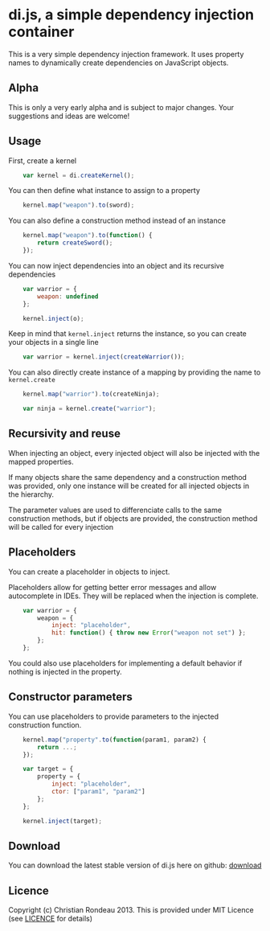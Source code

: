 ﻿di.js, a simple dependency injection container
==============================================

This is a very simple dependency injection framework. It uses property names to dynamically create dependencies on JavaScript objects.

Alpha
-----

This is only a very early alpha and is subject to major changes. Your suggestions and ideas are welcome!

Usage
-----

First, create a kernel

```javascript
    var kernel = di.createKernel();
```

You can then define what instance to assign to a property

```javascript
    kernel.map("weapon").to(sword);
```

You can also define a construction method instead of an instance

```javascript
    kernel.map("weapon").to(function() {
		return createSword();
	});
```

You can now inject dependencies into an object and its recursive dependencies

```javascript
	var warrior = {
		weapon: undefined
	};

    kernel.inject(o);
```

Keep in mind that `kernel.inject` returns the instance, so you can create your objects in a single line

```javascript
	var warrior = kernel.inject(createWarrior());
```

You can also directly create instance of a mapping by providing the name to `kernel.create`

```javascript
	kernel.map("warrior").to(createNinja);

	var ninja = kernel.create("warrior");
```

Recursivity and reuse
---------------------

When injecting an object, every injected object will also be injected with the mapped properties.

If many objects share the same dependency and a construction method was provided, only one instance will be created for all injected objects in the hierarchy.

The parameter values are used to differenciate calls to the same construction methods, but if objects are provided, the construction method will be called for every injection

Placeholders
---------------------

You can create a placeholder in objects to inject.

Placeholders allow for getting better error messages and allow autocomplete in IDEs. They will be replaced when the injection is complete.

```javascript
	var warrior = {
		weapon = {
			inject: "placeholder",
			hit: function() { throw new Error("weapon not set") };
		};
	};
```

You could also use placeholders for implementing a default behavior if nothing is injected in the property.

Constructor parameters
---------------------

You can use placeholders to provide parameters to the injected construction function.

```javascript
	kernel.map("property".to(function(param1, param2) {
		return ...;
	});

	var target = {
		property = {
			inject: "placeholder",
			ctor: ["param1", "param2"]
		};
	};

	kernel.inject(target);
```

Download
--------

You can download the latest stable version of di.js here on github: [download](https://raw.github.com/christianrondeau/di.js/master/di/di.js)

Licence
-------

Copyright (c) Christian Rondeau 2013. This is provided under MIT Licence (see [LICENCE](https://github.com/christianrondeau/di.js/blob/master/LICENCE) for details)